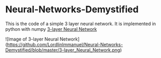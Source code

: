 # Neural-Networks-Demystified

This is the code of a simple 3 layer neural network.
It is implemented in python with numpy
[3-layer Neural Network](3-layer_Neural_Network.png)

![Image of 3-layer Neural Network]
(https://github.com/LordlinImmanuel/Neural-Networks-Demystified/blob/master/3-layer_Neural_Network.png)
